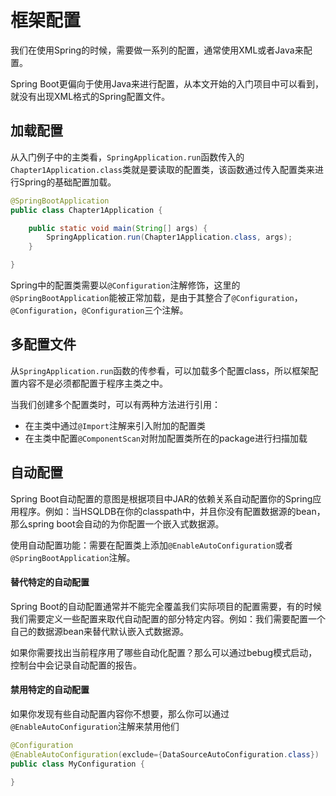 # 框架配置

我们在使用Spring的时候，需要做一系列的配置，通常使用XML或者Java来配置。

Spring Boot更偏向于使用Java来进行配置，从本文开始的入门项目中可以看到，就没有出现XML格式的Spring配置文件。

## 加载配置

从入门例子中的主类看，`SpringApplication.run`函数传入的`Chapter1Application.class`类就是要读取的配置类，该函数通过传入配置类来进行Spring的基础配置加载。

```java
@SpringBootApplication
public class Chapter1Application {

	public static void main(String[] args) {
		SpringApplication.run(Chapter1Application.class, args);
	}

}
```

Spring中的配置类需要以`@Configuration`注解修饰，这里的`@SpringBootApplication`能被正常加载，是由于其整合了`@Configuration`，`@Configuration`，`@Configuration`三个注解。

## 多配置文件

从`SpringApplication.run`函数的传参看，可以加载多个配置class，所以框架配置内容不是必须都配置于程序主类之中。

当我们创建多个配置类时，可以有两种方法进行引用：
- 在主类中通过`@Import`注解来引入附加的配置类
- 在主类中配置`@ComponentScan`对附加配置类所在的package进行扫描加载


## 自动配置

Spring Boot自动配置的意图是根据项目中JAR的依赖关系自动配置你的Spring应用程序。例如：当HSQLDB在你的classpath中，并且你没有配置数据源的bean，那么spring boot会自动的为你配置一个嵌入式数据源。

使用自动配置功能：需要在配置类上添加`@EnableAutoConfiguration`或者`@SpringBootApplication`注解。

#### 替代特定的自动配置

Spring Boot的自动配置通常并不能完全覆盖我们实际项目的配置需要，有的时候我们需要定义一些配置来取代自动配置的部分特定内容。例如：我们需要配置一个自己的数据源bean来替代默认嵌入式数据源。

如果你需要找出当前程序用了哪些自动化配置？那么可以通过bebug模式启动，控制台中会记录自动配置的报告。

#### 禁用特定的自动配置

如果你发现有些自动配置内容你不想要，那么你可以通过`@EnableAutoConfiguration`注解来禁用他们

```java
@Configuration 
@EnableAutoConfiguration(exclude={DataSourceAutoConfiguration.class}) 
public class MyConfiguration {

}

```





